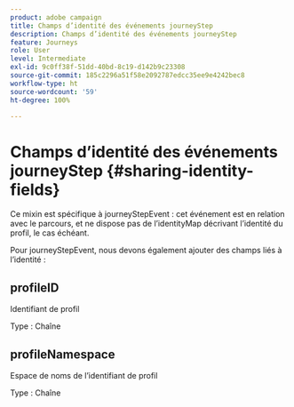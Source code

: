 ```yaml
---
product: adobe campaign
title: Champs d’identité des événements journeyStep
description: Champs d’identité des événements journeyStep
feature: Journeys
role: User
level: Intermediate
exl-id: 9c0ff38f-51dd-40bd-8c19-d142b9c23308
source-git-commit: 185c2296a51f58e2092787edcc35ee9e4242bec8
workflow-type: ht
source-wordcount: '59'
ht-degree: 100%

---
```


# Champs d’identité des événements journeyStep {#sharing-identity-fields}

Ce mixin est spécifique à journeyStepEvent : cet événement est en relation avec le parcours, et ne dispose pas de l’identityMap décrivant l’identité du profil, le cas échéant.

Pour journeyStepEvent, nous devons également ajouter des champs liés à l’identité :

## profileID

Identifiant de profil

Type : Chaîne

## profileNamespace

Espace de noms de l’identifiant de profil

Type : Chaîne
